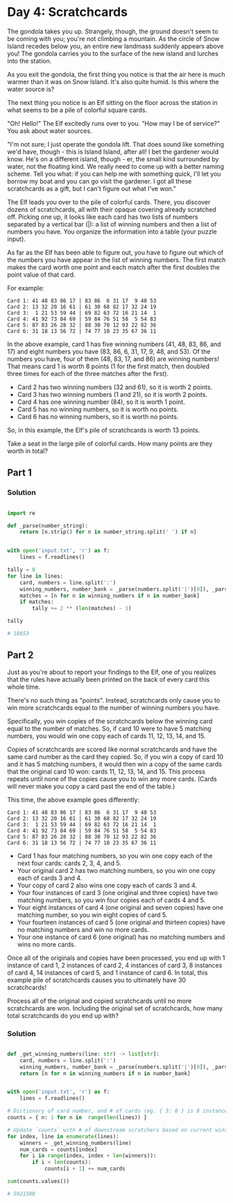 # Day 4: Scratchcards

The gondola takes you up. Strangely, though, the ground doesn't seem to be coming with
you; you're not climbing a mountain. As the circle of Snow Island recedes below you, an
entire new landmass suddenly appears above you! The gondola carries you to the surface
of the new island and lurches into the station.

As you exit the gondola, the first thing you notice is that the air here is much warmer
than it was on Snow Island. It's also quite humid. Is this where the water source is?

The next thing you notice is an Elf sitting on the floor across the station in what
seems to be a pile of colorful square cards.

"Oh! Hello!" The Elf excitedly runs over to you. "How may I be of service?" You ask
about water sources.

"I'm not sure; I just operate the gondola lift. That does sound like something we'd
have, though - this is Island Island, after all! I bet the gardener would know. He's on
a different island, though - er, the small kind surrounded by water, not the floating
kind. We really need to come up with a better naming scheme. Tell you what: if you can
help me with something quick, I'll let you borrow my boat and you can go visit the
gardener. I got all these scratchcards as a gift, but I can't figure out what I've won."

The Elf leads you over to the pile of colorful cards. There, you discover dozens of
scratchcards, all with their opaque covering already scratched off. Picking one up, it
looks like each card has two lists of numbers separated by a vertical bar (|): a list of
winning numbers and then a list of numbers you have. You organize the information into a
table (your puzzle input).

As far as the Elf has been able to figure out, you have to figure out which of the
numbers you have appear in the list of winning numbers. The first match makes the card
worth one point and each match after the first doubles the point value of that card.

For example:

```
Card 1: 41 48 83 86 17 | 83 86  6 31 17  9 48 53
Card 2: 13 32 20 16 61 | 61 30 68 82 17 32 24 19
Card 3:  1 21 53 59 44 | 69 82 63 72 16 21 14  1
Card 4: 41 92 73 84 69 | 59 84 76 51 58  5 54 83
Card 5: 87 83 26 28 32 | 88 30 70 12 93 22 82 36
Card 6: 31 18 13 56 72 | 74 77 10 23 35 67 36 11
```

In the above example, card 1 has five winning numbers (41, 48, 83, 86, and 17) and eight
numbers you have (83, 86, 6, 31, 17, 9, 48, and 53). Of the numbers you have, four of
them (48, 83, 17, and 86) are winning numbers! That means card 1 is worth 8 points (1
for the first match, then doubled three times for each of the three matches after the
first).

 - Card 2 has two winning numbers (32 and 61), so it is worth 2 points.
 - Card 3 has two winning numbers (1 and 21), so it is worth 2 points.
 - Card 4 has one winning number (84), so it is worth 1 point.
 - Card 5 has no winning numbers, so it is worth no points.
 - Card 6 has no winning numbers, so it is worth no points.

So, in this example, the Elf's pile of scratchcards is worth 13 points.

Take a seat in the large pile of colorful cards. How many points are they worth in
total?

## Part 1

### Solution

```python

import re

def _parse(number_string):
    return [n.strip() for n in number_string.split(' ') if n]


with open('input.txt', 'r') as f:
    lines = f.readlines()

tally = 0
for line in lines:
    card, numbers = line.split(':')
    winning_numbers, number_bank = _parse(numbers.split('|')[0]), _parse(numbers.split('|')[1])
    matches = [n for n in winning_numbers if n in number_bank]
    if matches:
        tally += 2 ** (len(matches) - 1)

tally

# 18653

```

## Part 2

Just as you're about to report your findings to the Elf, one of you realizes that the
rules have actually been printed on the back of every card this whole time.

There's no such thing as "points". Instead, scratchcards only cause you to win more
scratchcards equal to the number of winning numbers you have.

Specifically, you win copies of the scratchcards below the winning card equal to the
number of matches. So, if card 10 were to have 5 matching numbers, you would win one
copy each of cards 11, 12, 13, 14, and 15.

Copies of scratchcards are scored like normal scratchcards and have the same card number
as the card they copied. So, if you win a copy of card 10 and it has 5 matching numbers,
it would then win a copy of the same cards that the original card 10 won: cards 11, 12,
13, 14, and 15. This process repeats until none of the copies cause you to win any more
cards. (Cards will never make you copy a card past the end of the table.)

This time, the above example goes differently:

```
Card 1: 41 48 83 86 17 | 83 86  6 31 17  9 48 53
Card 2: 13 32 20 16 61 | 61 30 68 82 17 32 24 19
Card 3:  1 21 53 59 44 | 69 82 63 72 16 21 14  1
Card 4: 41 92 73 84 69 | 59 84 76 51 58  5 54 83
Card 5: 87 83 26 28 32 | 88 30 70 12 93 22 82 36
Card 6: 31 18 13 56 72 | 74 77 10 23 35 67 36 11
```

 - Card 1 has four matching numbers, so you win one copy each of the next four cards: cards 2, 3, 4, and 5.
 - Your original card 2 has two matching numbers, so you win one copy each of cards 3 and 4.
 - Your copy of card 2 also wins one copy each of cards 3 and 4.
 - Your four instances of card 3 (one original and three copies) have two matching numbers, so you win four copies each of cards 4 and 5.
 - Your eight instances of card 4 (one original and seven copies) have one matching number, so you win eight copies of card 5.
 - Your fourteen instances of card 5 (one original and thirteen copies) have no matching numbers and win no more cards.
 - Your one instance of card 6 (one original) has no matching numbers and wins no more cards.

Once all of the originals and copies have been processed, you end up with 1 instance of
card 1, 2 instances of card 2, 4 instances of card 3, 8 instances of card 4, 14
instances of card 5, and 1 instance of card 6. In total, this example pile of
scratchcards causes you to ultimately have 30 scratchcards!

Process all of the original and copied scratchcards until no more scratchcards are won.
Including the original set of scratchcards, how many total scratchcards do you end up
with?

### Solution

```python

def _get_winning_numbers(line: str) -> list[str]:
    card, numbers = line.split(':')
    winning_numbers, number_bank = _parse(numbers.split('|')[0]), _parse(numbers.split('|')[1])
    return [n for n in winning_numbers if n in number_bank]


with open('input.txt', 'r') as f:
    lines = f.readlines()

# Dictionary of card number, and # of cards (eg. { 3: 8 } is 8 instances of card 3)
counts = { n: 1 for n in  range(len(lines)) }

# Update `counts` with # of downstream scratchers based on current wins
for index, line in enumerate(lines):
    winners = _get_winning_numbers(line)
    num_cards = counts[index]
    for i in range(index, index + len(winners)):
        if i < len(counts):
            counts[i + 1] += num_cards

sum(counts.values())

# 5921508

```


